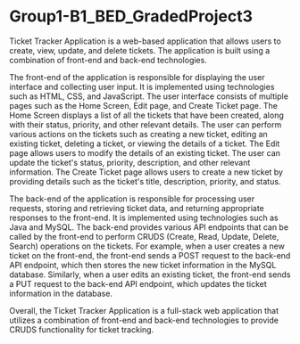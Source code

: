 # Group1-B1_BED_GradedProject3
Ticket Tracker Application is a web-based application that allows users to create, view, update, and delete tickets. The application is built using a combination of front-end and back-end technologies.

The front-end of the application is responsible for displaying the user interface and collecting user input. It is implemented using technologies such as HTML, CSS, and JavaScript. The user interface consists of multiple pages such as the Home Screen, Edit page, and Create Ticket page. The Home Screen displays a list of all the tickets that have been created, along with their status, priority, and other relevant details. The user can perform various actions on the tickets such as creating a new ticket, editing an existing ticket, deleting a ticket, or viewing the details of a ticket. The Edit page allows users to modify the details of an existing ticket. The user can update the ticket's status, priority, description, and other relevant information. The Create Ticket page allows users to create a new ticket by providing details such as the ticket's title, description, priority, and status.

The back-end of the application is responsible for processing user requests, storing and retrieving ticket data, and returning appropriate responses to the front-end. It is implemented using technologies such as Java and MySQL. The back-end provides various API endpoints that can be called by the front-end to perform CRUDS (Create, Read, Update, Delete, Search) operations on the tickets. For example, when a user creates a new ticket on the front-end, the front-end sends a POST request to the back-end API endpoint, which then stores the new ticket information in the MySQL database. Similarly, when a user edits an existing ticket, the front-end sends a PUT request to the back-end API endpoint, which updates the ticket information in the database.

Overall, the Ticket Tracker Application is a full-stack web application that utilizes a combination of front-end and back-end technologies to provide CRUDS functionality for ticket tracking.
